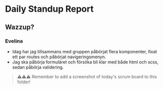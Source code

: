 # Daily Standup Report

## Wazzup?

### Evelina

- Idag har jag tillsammans med gruppen påbörjat flera komponenter, fixat ett par routes och påbörjat navigeringsmenyn.
- Jag ska påbörja formuläret och försöka bli klar med både html och scss, sedan påbörja validering.

> ⚠️⚠️⚠️ Remember to add a screenshot of today's scrum board to this folder!
